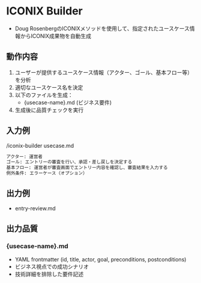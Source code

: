 # ICONIX Builder

- Doug RosenbergのICONIXメソッドを使用して、指定されたユースケース情報からICONIX成果物を自動生成

## 動作内容

1. ユーザーが提供するユースケース情報（アクター、ゴール、基本フロー等）を分析
2. 適切なユースケース名を決定
3. 以下のファイルを生成：
    - {usecase-name}.md (ビジネス要件)
4. 生成後に品質チェックを実行

## 入力例

/iconix-builder usecase.md

```usecase.md
アクター: 運営者
ゴール: エントリーの審査を行い、承認・差し戻しを決定する
基本フロー: 運営者が審査画面でエントリー内容を確認し、審査結果を入力する
例外条件: エラーケース（オプション）
```

## 出力例

- entry-review.md

## 出力品質

### {usecase-name}.md
- YAML frontmatter (id, title, actor, goal, preconditions, postconditions)
- ビジネス視点での成功シナリオ
- 技術詳細を排除した要件記述
